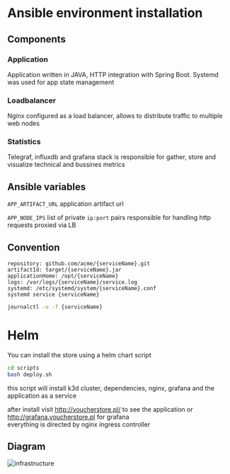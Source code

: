 # Ansible environment installation

## Components

### Application

Application written in JAVA, HTTP integration with Spring Boot.
Systemd was used for app state management

### Loadbalancer

Nginx configured as a load balancer, allows to distribute traffic to multiple web nodes 

### Statistics

Telegraf, influxdb and grafana stack is responsible for gather, store and visualize technical and bussines metrics


## Ansible variables

```APP_ARTIFACT_URL``` application artifact url

```APP_NODE_IPS``` list of private ``ip:port`` pairs responsible for handling http requests proxied via LB

## Convention

```
repository: github.com/acme/{serviceName}.git
artifactId: target/{serviceName}.jar
applicationHome: /opt/{serviceName}
logs: /var/logs/{serviceName}/service.log
systemd: /etc/systemd/system/{serviceName}.conf
systemd service {serviceName}
```

```bash
journalctl -u -f {serviceName}
```

# Helm

You can install the store using a helm chart script

```bash
cd scripts
bash deploy.sh
```
this script will install k3d cluster, dependencies, nginx, grafana and the application as a service  

after install visit http://voucherstore.pl/ to see the application or http://grafana.voucherstore.pl for grafana  
everything is directed by nginx ingress controller

## Diagram

![infrastructure](./docs/minimum.svg)